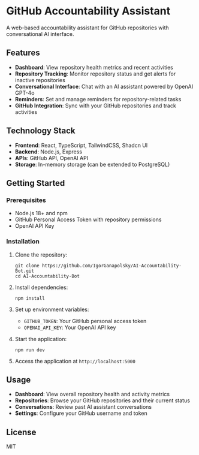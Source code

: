 # GitHub Accountability Assistant

A web-based accountability assistant for GitHub repositories with conversational AI interface.

## Features

- **Dashboard**: View repository health metrics and recent activities
- **Repository Tracking**: Monitor repository status and get alerts for inactive repositories
- **Conversational Interface**: Chat with an AI assistant powered by OpenAI GPT-4o
- **Reminders**: Set and manage reminders for repository-related tasks
- **GitHub Integration**: Sync with your GitHub repositories and track activities

## Technology Stack

- **Frontend**: React, TypeScript, TailwindCSS, Shadcn UI
- **Backend**: Node.js, Express
- **APIs**: GitHub API, OpenAI API
- **Storage**: In-memory storage (can be extended to PostgreSQL)

## Getting Started

### Prerequisites

- Node.js 18+ and npm
- GitHub Personal Access Token with repository permissions
- OpenAI API Key

### Installation

1. Clone the repository:
   ```
   git clone https://github.com/IgorGanapolsky/AI-Accountability-Bot.git
   cd AI-Accountability-Bot
   ```

2. Install dependencies:
   ```
   npm install
   ```

3. Set up environment variables:
   - `GITHUB_TOKEN`: Your GitHub personal access token
   - `OPENAI_API_KEY`: Your OpenAI API key

4. Start the application:
   ```
   npm run dev
   ```

5. Access the application at `http://localhost:5000`

## Usage

- **Dashboard**: View overall repository health and activity metrics
- **Repositories**: Browse your GitHub repositories and their current status
- **Conversations**: Review past AI assistant conversations
- **Settings**: Configure your GitHub username and token

## License

MIT